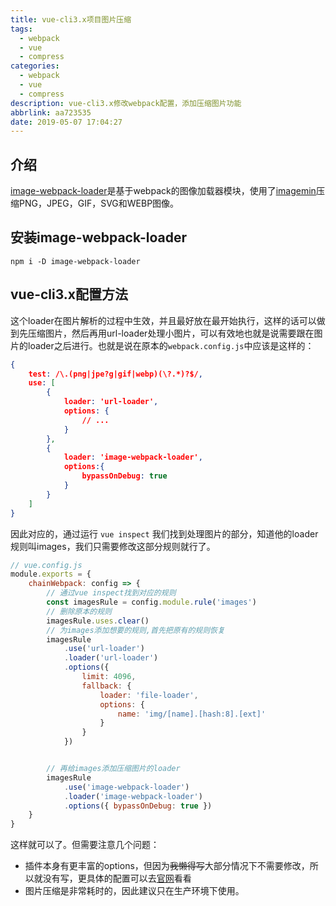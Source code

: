 ```yaml
---
title: vue-cli3.x项目图片压缩
tags:
  - webpack
  - vue
  - compress
categories:
  - webpack
  - vue
  - compress
description: vue-cli3.x修改webpack配置，添加压缩图片功能
abbrlink: aa723535
date: 2019-05-07 17:04:27
---
```


## 介绍

[image-webpack-loader](https://www.npmjs.com/package/image-webpack-loader)是基于webpack的图像加载器模块，使用了[imagemin](https://github.com/kevva/imagemin)压缩PNG，JPEG，GIF，SVG和WEBP图像。

## 安装image-webpack-loader

```shell
npm i -D image-webpack-loader
```

## vue-cli3.x配置方法

这个loader在图片解析的过程中生效，并且最好放在最开始执行，这样的话可以做到先压缩图片，然后再用url-loader处理小图片，可以有效地也就是说需要跟在图片的loader之后进行。也就是说在原本的`webpack.config.js`中应该是这样的：

```json
{
	test: /\.(png|jpe?g|gif|webp)(\?.*)?$/,
	use: [
		{
			loader: 'url-loader',
			options: {
				// ...
			}
		},
		{
			loader: 'image-webpack-loader',
			options:{
				bypassOnDebug: true
			}
		}
	]
}
```

因此对应的，通过运行 `vue inspect` 我们找到处理图片的部分，知道他的loader规则叫images，我们只需要修改这部分规则就行了。

```js
// vue.config.js
module.exports = {
	chainWebpack: config => {
		// 通过vue inspect找到对应的规则
		const imagesRule = config.module.rule('images')
		// 删除原本的规则
		imagesRule.uses.clear()
		// 为images添加想要的规则,首先把原有的规则恢复
		imagesRule
			.use('url-loader')
			.loader('url-loader')
			.options({
				limit: 4096,
  				fallback: {
    				loader: 'file-loader',
    				options: {
      					name: 'img/[name].[hash:8].[ext]'
    				}
  				}
			})


		// 再给images添加压缩图片的loader
		imagesRule
  			.use('image-webpack-loader')
  			.loader('image-webpack-loader')
  			.options({ bypassOnDebug: true })
	}
}
```

这样就可以了。但需要注意几个问题：

+ 插件本身有更丰富的options，但因为~~我懒得写~~大部分情况下不需要修改，所以就没有写，更具体的配置可以去[官网](https://github.com/tcoopman/image-webpack-loader#readme)看看
+ 图片压缩是非常耗时的，因此建议只在生产环境下使用。
